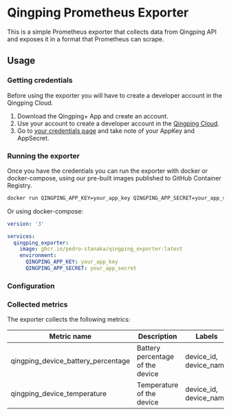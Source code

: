 # Qingping Prometheus Exporter

This is a simple Prometheus exporter that collects data from Qingping API and exposes it in a format that Prometheus can
scrape.

## Usage

### Getting credentials

Before using the exporter you will have to create a developer account in the Qingping Cloud.

1. Download the Qingping+ App and create an account.
2. Use your account to create a developer account in the [Qingping Cloud](https://developer.qingping.co/).
3. Go to [your credentials page](https://developer.qingping.co/personal/permissionApply) and take note
   of your AppKey and AppSecret.

### Running the exporter

Once you have the credentials you can run the exporter with docker or docker-compose, using our
pre-built images published to GitHub Container Registry.

```bash
docker run QINGPING_APP_KEY=your_app_key QINGPING_APP_SECRET=your_app_secret ghcr.io/pedro-stanaka/qingping_exporter:latest
```

Or using docker-compose:

```yaml
version: '3'

services:
  qingping_exporter:
    image: ghcr.io/pedro-stanaka/qingping_exporter:latest
    environment:
      QINGPING_APP_KEY: your_app_key
      QINGPING_APP_SECRET: your_app_secret
```

### Configuration

### Collected metrics

The exporter collects the following metrics:

| Metric name                        | Description                      | Labels                 | Type  |
|------------------------------------|----------------------------------|------------------------|-------|
| qingping_device_battery_percentage | Battery percentage of the device | device_id, device_name | Gauge |
| qingping_device_temperature        | Temperature of the device        | device_id, device_name | Gauge |

